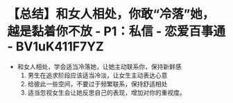 # 【总结】和女人相处，你敢“冷落”她，越是黏着你不放 - P1：私信 - 恋爱百事通 - BV1uK411F7YZ

-   和女人相处，学会适当冷落她，让她主动联系你，保持新鲜感
    1.  男生在追求阶段应该适当冷淡，让女生主动表达心意
    2.  给彼此一些空间，不要过于频繁联系，保持舒适相处
    3.  适当忽视女生会让她反思自己的表现，增加对你的重视度。